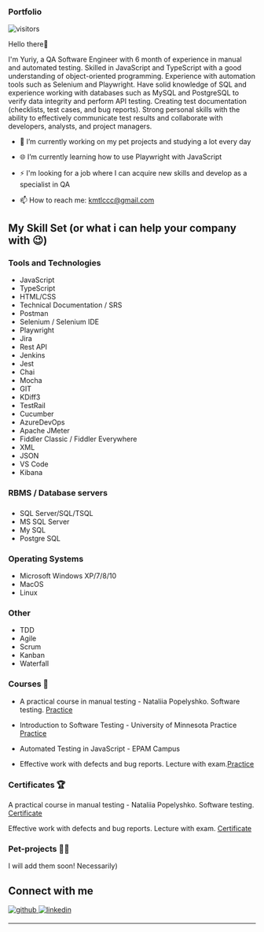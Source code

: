 ### Portfolio

![visitors](https://visitor-badge.laobi.icu/badge?page_id=yuriiyzub.portfolio_QA_Engineer)

Hello there👋

I'm Yuriy, a QA Software Engineer with 6 month of experience in manual and automated testing. Skilled in JavaScript and TypeScript with a good understanding of object-oriented programming. Experience with automation tools such as Selenium and Playwright. Have solid knowledge of SQL and experience working with databases such as MySQL and PostgreSQL to verify data integrity and perform
API testing. Creating test documentation (checklists, test cases, and bug reports). Strong personal skills with the ability to effectively communicate test results and collaborate with developers, analysts, and project managers.</div>  
  
- 🔭 I’m currently working on my pet projects and studying a lot every day  
  
- 🌐 I’m currently learning how to use Playwright with JavaScript  
  
- ⚡ I'm looking for a job where I can acquire new skills and develop as a specialist in QA

-  📫 How to reach me: kmtlccc@gmail.com   

## My Skill Set (or what i can help your company with 😉)  

### Tools and Technologies  
  
- JavaScript  
- TypeScript    
- HTML/CSS  
- Technical Documentation / SRS  
- Postman  
- Selenium / Selenium IDE  
- Playwright  
- Jira  
- Rest API  
- Jenkins  
- Jest  
- Chai  
- Mocha    
- GIT  
- KDiff3  
- TestRail
- Cucumber 
- AzureDevOps  
- Apache JMeter  
- Fiddler Classic / Fiddler Everywhere  
- XML  
- JSON  
- VS Code  
- Kibana  

### RBMS / Database servers  
###   
  
- SQL Server/SQL/TSQL  
- MS SQL Server  
- My SQL  
- Postgre SQL  

### Operating Systems  

- Microsoft Windows XP/7/8/10  
- MacOS  
- Linux  
  
### Other
- TDD
- Agile  
- Scrum  
- Kanban  
- Waterfall  

### Courses 📓  

- A practical course in manual testing - Nataliia Popelyshko. Software testing. [Practice](https://github.com/yuriiyzub/manualpractice)  
  
- Introduction to Software Testing - University of Minnesota Practice [Practice](https://github.com/yuriiyzub/introtosoftwaretesting)  
  
- Automated Testing in JavaScript - EPAM Campus

- Effective work with defects and bug reports. Lecture with exam.[Practice](https://github.com/yuriiyzub/shortcourses/blob/main/Practice%20with%20bugs.pdf)
  
### Certificates 🏆  

A practical course in manual testing - Nataliia Popelyshko. Software testing. [Certificate](https://github.com/yuriiyzub/manualpractice/blob/main/Certificate%20QA%20Manual%20course.pdf)

Effective work with defects and bug reports. Lecture with exam. [Certificate](https://github.com/yuriiyzub/shortcourses/blob/main/Effective%20work%20with%20defects%20and%20bug%20reports.%20Certificate.pd)
 
### Pet-projects 👨‍💻  

I will add them soon! Necessarily)

## Connect with me  

<a href="https://github.com/https://github.com/yuriiyzub" target="_blank">
<img src=https://img.shields.io/badge/github-%2324292e.svg?&style=for-the-badge&logo=github&logoColor=white alt=github style="margin-bottom: 5px;" />
</a>
<a href="https://linkedin.com/in/https://www.linkedin.com/in/yuriy-zub-456a742b8/" target="_blank">
<img src=https://img.shields.io/badge/linkedin-%231E77B5.svg?&style=for-the-badge&logo=linkedin&logoColor=white alt=linkedin style="margin-bottom: 5px;" />
</a>  

----

